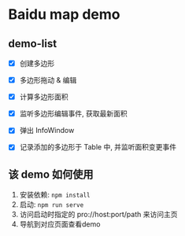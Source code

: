 # Baidu map demo

## demo-list

- [x] 创建多边形
- [x] 多边形拖动 & 编辑
- [x] 计算多边形面积
- [x] 监听多边形编辑事件, 获取最新面积
- [x] 弹出 InfoWindow
- [x] 记录添加的多边形于 Table 中, 并监听面积变更事件


## 该 demo 如何使用

1. 安装依赖: `npm install`
2. 启动: `npm run serve`
3. 访问启动时指定的 pro://host:port/path 来访问主页
4. 导航到对应页面查看demo
